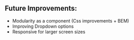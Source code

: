 ## Future Improvements:
  
  - Modularity as a component (Css improvements + BEM)
  - Improving Dropdown options
  - Responsive for larger screen sizes